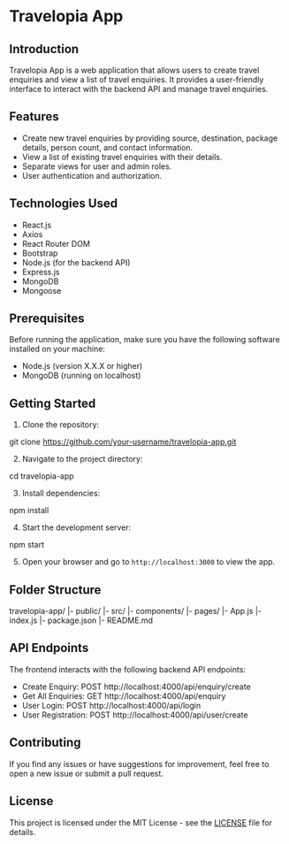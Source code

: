 # Travelopia App

## Introduction

Travelopia App is a web application that allows users to create travel enquiries and view a list of travel enquiries. It provides a user-friendly interface to interact with the backend API and manage travel enquiries.

## Features

- Create new travel enquiries by providing source, destination, package details, person count, and contact information.
- View a list of existing travel enquiries with their details.
- Separate views for user and admin roles.
- User authentication and authorization.

## Technologies Used

- React.js
- Axios
- React Router DOM
- Bootstrap
- Node.js (for the backend API)
- Express.js
- MongoDB
- Mongoose

## Prerequisites

Before running the application, make sure you have the following software installed on your machine:

- Node.js (version X.X.X or higher)
- MongoDB (running on localhost)

## Getting Started

1. Clone the repository:

git clone https://github.com/your-username/travelopia-app.git

2. Navigate to the project directory:

cd travelopia-app


3. Install dependencies:

npm install

4. Start the development server:

npm start

5. Open your browser and go to `http://localhost:3000` to view the app.

## Folder Structure

travelopia-app/
|- public/
|- src/
|- components/
|- pages/
|- App.js
|- index.js
|- package.json
|- README.md


## API Endpoints

The frontend interacts with the following backend API endpoints:

- Create Enquiry: POST http://localhost:4000/api/enquiry/create
- Get All Enquiries: GET http://localhost:4000/api/enquiry
- User Login: POST http://localhost:4000/api/login
- User Registration: POST http://localhost:4000/api/user/create

## Contributing

If you find any issues or have suggestions for improvement, feel free to open a new issue or submit a pull request.

## License

This project is licensed under the MIT License - see the [LICENSE](LICENSE) file for details.
